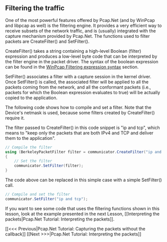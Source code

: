 ## Filtering the traffic

One of the most powerful features offered by Pcap.Net (and by WinPcap and libpcap as well) is the filtering engine. It provides a very efficient way to receive subsets of the network traffic, and is (usually) integrated with the capture mechanism provided by Pcap.Net. The functions used to filter packets are CreateFilter() and SetFilter().

CreateFilter() takes a string containing a high-level Boolean (filter) expression and produces a low-level byte code that can be interpreted by the filter engine in the packet driver. The syntax of the boolean expression can be found in the [WinPcap Filtering expression syntax](https://www.winpcap.org/docs/docs_412/html/group__language.html) section.

SetFilter() associates a filter with a capture session in the kernel driver. Once SetFilter() is called, the associated filter will be applied to all the packets coming from the network, and all the conformant packets (i.e., packets for which the Boolean expression evaluates to true) will be actually copied to the application.

The following code shows how to compile and set a filter. Note that the Device's netmask is used, because some filters created by CreateFilter() require it.

The filter passed to CreateFilter() in this code snippet is "ip and tcp", which means to "keep only the packets that are both IPv4 and TCP and deliver them to the application".

```C#
// Compile the filter
using (BerkeleyPacketFilter filter = communicator.CreateFilter("ip and tcp"))
{
    // Set the filter
    communicator.SetFilter(filter);
}
```

The code above can be replaced in this simple case with a simple SetFilter() call.
```C#
// Compile and set the filter
communicator.SetFilter("ip and tcp");
```

If you want to see some code that uses the filtering functions shown in this lesson, look at the example presented in the next Lesson, [[Interpreting the packets|Pcap.Net Tutorial: Interpreting the packets]].

[[&lt;&lt;&lt; Previous|Pcap.Net Tutorial: Capturing the packets without the callback]] [[Next >>>|Pcap.Net Tutorial: Interpreting the packets]]